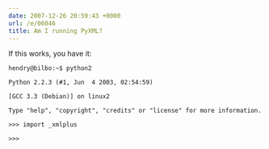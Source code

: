 ```yaml
---
date: 2007-12-26 20:59:43 +0000
url: /e/06046
title: Am I running PyXML?
---
```


If this works, you have it:

	hendry@bilbo:~$ python2

	Python 2.2.3 (#1, Jun  4 2003, 02:54:59)

	[GCC 3.3 (Debian)] on linux2

	Type "help", "copyright", "credits" or "license" for more information.

	>>> import _xmlplus

	>>>
